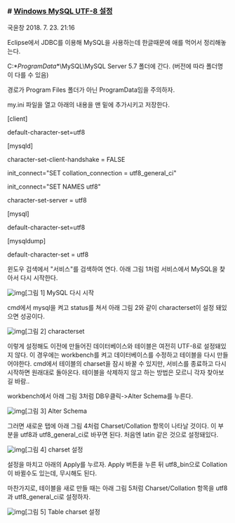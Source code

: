 ### # [Windows MySQL UTF-8 설정](https://lazymankook.tistory.com/70)

국윤창 2018. 7. 23. 21:16

Eclipse에서 JDBC를 이용해 MySQL을 사용하는데 한글때문에 애를 먹어서 정리해놓는다.



C:\**ProgramData**\MySQL\MySQL Server 5.7 폴더에 간다. (버전에 따라 폴더명이 다를 수 있음)

경로가 Program Files 폴더가 아닌 ProgramData임을 주의하자.



my.ini 파일을 열고 아래의 내용을 맨 밑에 추가시키고 저장한다.



[client]

default-character-set=utf8



[mysqld]

character-set-client-handshake = FALSE

init_connect="SET collation_connection = utf8_general_ci"

init_connect="SET NAMES utf8"

character-set-server = utf8



[mysql]

default-character-set=utf8



[mysqldump]

default-character-set = utf8



윈도우 검색에서 "서비스"를 검색하여 연다. 아래 그림 1처럼 서비스에서 MySQL을 찾아서 다시 시작한다.

![img](https://t1.daumcdn.net/cfile/tistory/992E82465B55C32D35)[그림 1] MySQL 다시 시작



cmd에서 mysql을 켜고 status를 쳐서 아래 그림 2와 같이 characterset이 설정 돼있으면 성공이다.

![img](https://t1.daumcdn.net/cfile/tistory/99842B4E5B55C3BA16)[그림 2] characterset





이렇게 설정해도 이전에 만들어진 데이터베이스와 테이블은 여전히 UTF-8로 설정돼있지 않다. 이 경우에는 workbench를 켜고 데이터베이스를 수정하고 테이블을 다시 만들어야한다. cmd에서 테이블의 charset을 잠시 바꿀 수 있지만, 서비스를 종료하고 다시 시작하면 원래대로 돌아온다. 테이블을 삭제하지 않고 하는 방법은 모르니 각자 찾아보길 바람..



workbench에서 아래 그림 3처럼 DB우클릭->Alter Schema를 누른다.

![img](https://t1.daumcdn.net/cfile/tistory/991326465B55C5632E)[그림 3] Alter Schema



그러면 새로운 탭에 아래 그림 4처럼 Charset/Collation 항목이 나타날 것이다. 이 부분을 utf8과 utf8_general_ci로 바꾸면 된다. 처음엔 latin 같은 것으로 설정돼있다.

![img](https://t1.daumcdn.net/cfile/tistory/992BD4505B55C5FA24)[그림 4] charset 설정



설정을 마치고 아래의 Apply를 누르자. Apply 버튼을 누른 뒤 utf8_bin으로 Collation이 바뀔수도 있는데, 무시해도 된다.



마찬가지로, 테이블을 새로 만들 때는 아래 그림 5처럼 Charset/Collation 항목을 utf8과 utf8_general_ci로 설정하자. 

![img](https://t1.daumcdn.net/cfile/tistory/998BF7445B55C6C035)[그림 5] Table charset 설정
